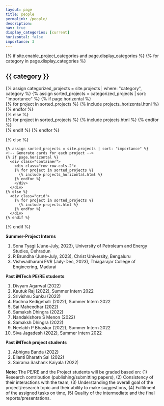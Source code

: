 ```yaml
---
layout: page
title: people
permalink: /people/
description:
nav: true
display_categories: [current]
horizontal: false
importance: 3
---
```

<div class="projects">
  {% if site.enable_project_categories and page.display_categories %}
  <!-- Display categorized projects -->
    {% for category in page.display_categories %}
      <h2 class="category">{{ category }}</h2>
      {% assign categorized_projects = site.projects | where: "category", category %}
      {% assign sorted_projects = categorized_projects | sort: "importance" %}
      <!-- Generate cards for each project -->
      {% if page.horizontal %}
        <div class="container">
          <div class="row row-cols-2">
          {% for project in sorted_projects %}
            {% include projects_horizontal.html %}
          {% endfor %}
          </div>
        </div>
      {% else %}
        <div class="grid">
          {% for project in sorted_projects %}
            {% include projects.html %}
          {% endfor %}
        </div>
      {% endif %}
    {% endfor %}

  {% else %}
  <!-- Display projects without categories -->
    {% assign sorted_projects = site.projects | sort: "importance" %}
    <!-- Generate cards for each project -->
    {% if page.horizontal %}
      <div class="container">
        <div class="row row-cols-2">
        {% for project in sorted_projects %}
          {% include projects_horizontal.html %}
        {% endfor %}
        </div>
      </div>
    {% else %}
      <div class="grid">
        {% for project in sorted_projects %}
          {% include projects.html %}
        {% endfor %}
      </div>
    {% endif %}

  {% endif %}

<b>Summer-Project Interns</b> 
  <ol>
  <li>Sona Tyagi (June-July, 2023), University of Petroleum and Energy Studies, Dehradun</li>
  <li> R Brundha (June-July, 2023), Christ University, Bengaluru</li>
  <li> Vishwadharani EVR (July-Dec, 2023), Thiagarajar College of Engineering, Madurai</li>
</ol>
  <b>Past iMTech PE/RE students</b> 
  <ol>
  <li>Divyam Agarwal (2022)</li>
  <li>Kautuk Raj (2022), Summer Intern 2022</li>
  <li>Srivishnu Sunku (2022)</li>
  <li>Rachna Kedigehalli (2022), Summer Intern 2022</li>
  <li>Sai Maheedhar (2022)</li>
  <li>Samaksh Dhingra (2022)</li>
  <li>Nandakishore S Menon (2022)</li>
  <li>Samaksh Dhingra (2022)</li>
  <li>Neelabh P Bhaskar (2022), Summer Intern 2022</li>
  <li>Siva Jagadesh (2022), Summer Intern 2022</li>
  </ol>
  <b>Past iMTech project students</b> 
  <ol>
  <li>Abhigna Banda (2022)</li>
  <li>Ellanti Bharath Sai (2022)</li>
  <li>Sairama Sashank Kaiyala (2022)</li>
</ol>

  <b>
Note: </b>  The PE/RE and the Project students will be graded based on: (1) Research contribution (publishing/submitting papers), (2) Consistency of their interactions with the team, (3) Understanding the overall goal of the project/research topic and their ability to make suggestions, (4) Fulfilment of the assigned tasks on time, (5) Quality of the intermediate and the final reports/presentations. 
</div>

